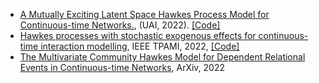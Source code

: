 * [A Mutually Exciting Latent Space Hawkes Process Model for Continuous-time Networks.](https://arxiv.org/pdf/2205.09263.pdf), (UAI, 2022). [\[Code\]](https://openreview.net/forum?id=rZNIdLi9g5)
* [Hawkes processes with stochastic exogenous effects for continuous-time interaction modelling](https://ieeexplore.ieee.org/abstract/document/9740522), IEEE TPAMI, 2022, [\[Code\]](https://github.com/xuhuifan/SE_HP)
* [The Multivariate Community Hawkes Model for Dependent Relational Events in Continuous-time Networks](https://arxiv.org/pdf/2205.00639.pdf), ArXiv, 2022
